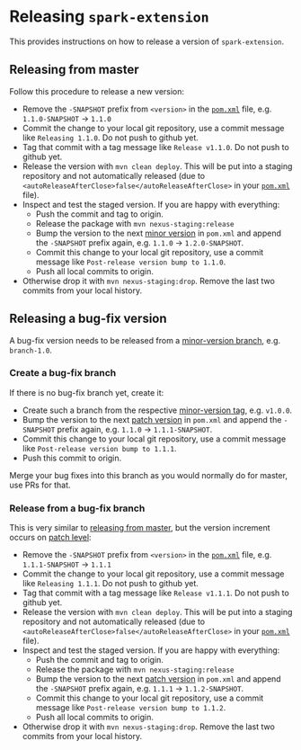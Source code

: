 # Releasing `spark-extension`

This provides instructions on how to release a version of `spark-extension`.

## Releasing from master

Follow this procedure to release a new version:

- Remove the `-SNAPSHOT` prefix from `<version>` in the [`pom.xml`](pom.xml) file, e.g. `1.1.0-SNAPSHOT` → `1.1.0`
- Commit the change to your local git repository, use a commit message like `Releasing 1.1.0`. Do not push to github yet.
- Tag that commit with a tag message like `Release v1.1.0`. Do not push to github yet.
- Release the version with `mvn clean deploy`. This will be put into a staging repository and not automatically released (due to `<autoReleaseAfterClose>false</autoReleaseAfterClose>` in your [`pom.xml`](pom.xml) file).
- Inspect and test the staged version. If you are happy with everything:
  - Push the commit and tag to origin.
  - Release the package with `mvn nexus-staging:release`
  - Bump the version to the next [minor version](https://semver.org/) in `pom.xml` and append the `-SNAPSHOT` prefix again, e.g. `1.1.0` → `1.2.0-SNAPSHOT`.
  - Commit this change to your local git repository, use a commit message like `Post-release version bump to 1.1.0`.
  - Push all local commits to origin.
- Otherwise drop it with `mvn nexus-staging:drop`. Remove the last two commits from your local history.

## Releasing a bug-fix version

A bug-fix version needs to be released from a [minor-version branch](https://semver.org/), e.g. `branch-1.0`.

### Create a bug-fix branch

If there is no bug-fix branch yet, create it:

- Create such a branch from the respective [minor-version tag](https://semver.org/), e.g. `v1.0.0`.
- Bump the version to the next [patch version](https://semver.org/) in `pom.xml` and append the `-SNAPSHOT` prefix again, e.g. `1.1.0` → `1.1.1-SNAPSHOT`.
- Commit this change to your local git repository, use a commit message like `Post-release version bump to 1.1.1`.
- Push this commit to origin.

Merge your bug fixes into this branch as you would normally do for master, use PRs for that.

### Release from a bug-fix branch

This is very similar to [releasing from master](#releasing-from-master),
but the version increment occurs on [patch level](https://semver.org/):

- Remove the `-SNAPSHOT` prefix from `<version>` in the [`pom.xml`](pom.xml) file, e.g. `1.1.1-SNAPSHOT` → `1.1.1`
- Commit the change to your local git repository, use a commit message like `Releasing 1.1.1`. Do not push to github yet.
- Tag that commit with a tag message like `Release v1.1.1`. Do not push to github yet.
- Release the version with `mvn clean deploy`. This will be put into a staging repository and not automatically released (due to `<autoReleaseAfterClose>false</autoReleaseAfterClose>` in your [`pom.xml`](pom.xml) file).
- Inspect and test the staged version. If you are happy with everything:
  - Push the commit and tag to origin.
  - Release the package with `mvn nexus-staging:release`
  - Bump the version to the next [patch version](https://semver.org/) in `pom.xml` and append the `-SNAPSHOT` prefix again, e.g. `1.1.1` → `1.1.2-SNAPSHOT`.
  - Commit this change to your local git repository, use a commit message like `Post-release version bump to 1.1.2`.
  - Push all local commits to origin.
- Otherwise drop it with `mvn nexus-staging:drop`. Remove the last two commits from your local history.

